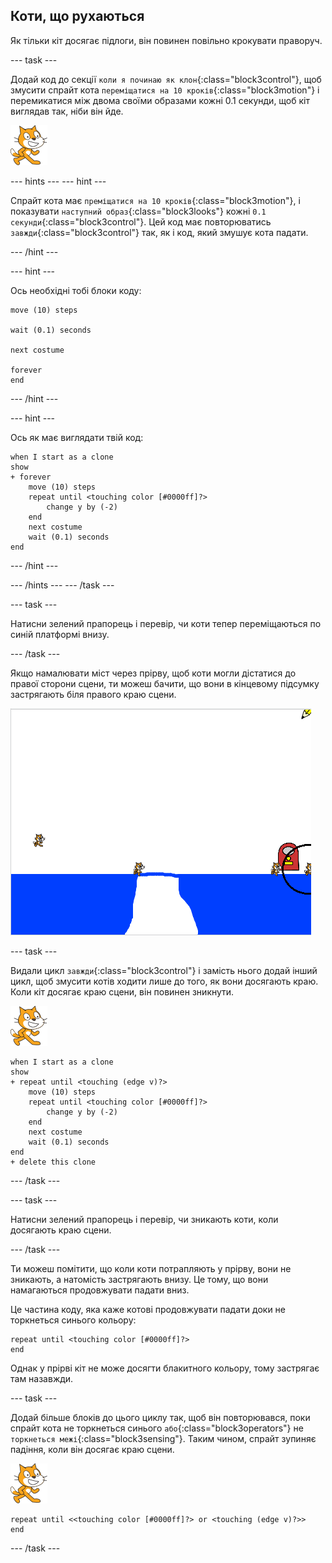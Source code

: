 ## Коти, що рухаються

Як тільки кіт досягає підлоги, він повинен повільно крокувати праворуч.

\--- task \---

Додай код до секції `коли я починаю як клон`{:class="block3control"}, щоб змусити спрайт кота `переміщатися на 10 кроків`{:class="block3motion"} і перемикатися між двома своїми образами кожні 0.1 секунди, щоб кіт виглядав так, ніби він йде.

![Спрайт "Кіт"](images/cat-sprite.png)

\--- hints \--- \--- hint \---

Спрайт кота має `преміщатися на 10 кроків`{:class="block3motion"}, і показувати `наступний образ`{:class="block3looks"} кожні `0.1 секунди`{:class="block3control"}. Цей код має повторюватись `завжди`{:class="block3control"} так, як і код, який змушує кота падати.

\--- /hint \---

\--- hint \---

Ось необхідні тобі блоки коду:

```blocks3
move (10) steps

wait (0.1) seconds

next costume

forever
end
```

\--- /hint \---

\--- hint \---

Ось як має виглядати твій код:

```blocks3
when I start as a clone
show
+ forever
    move (10) steps
    repeat until <touching color [#0000ff]?>
        change y by (-2)
    end
    next costume
    wait (0.1) seconds
end
```

\--- /hint \---

\--- /hints \--- \--- /task \---

\--- task \---

Натисни зелений прапорець і перевір, чи коти тепер переміщаються по синій платформі внизу.

\--- /task \---

Якщо намалювати міст через прірву, щоб коти могли дістатися до правої сторони сцени, ти можеш бачити, що вони в кінцевому підсумку застрягають біля правого краю сцени.

![Коти на краю](images/flailing-at-edge.png)

\--- task \---

Видали цикл `завжди`{:class="block3control"} і замість нього додай інший цикл, щоб змусити котів ходити лише до того, як вони досягають краю. Коли кіт досягає краю сцени, він повинен зникнути.

![Спрайт "Кіт"](images/cat-sprite.png)

```blocks3
when I start as a clone
show
+ repeat until <touching (edge v)?>
    move (10) steps
    repeat until <touching color [#0000ff]?>
        change y by (-2)
    end
    next costume
    wait (0.1) seconds
end
+ delete this clone
```

\--- /task \---

\--- task \---

Натисни зелений прапорець і перевір, чи зникають коти, коли досягають краю сцени.

\--- /task \---

Ти можеш помітити, що коли коти потрапляють у прірву, вони не зникають, а натомість застрягають внизу. Це тому, що вони намагаються продовжувати падати вниз.

Це частина коду, яка каже котові продовжувати падати доки не торкнеться синього кольору:

```blocks3
repeat until <touching color [#0000ff]?>
end
```

Однак у прірві кіт не може досягти блакитного кольору, тому застрягає там назавжди.

\--- task \---

Додай більше блоків до цього циклу так, щоб він повторювався, поки спрайт кота не торкнеться синього `або`{:class="block3operators"} не `торкнеться межі`{:class="block3sensing"}. Таким чином, спрайт зупиняє падіння, коли він досягає краю сцени.

![Спрайт "Кіт"](images/cat-sprite.png)

```blocks3
repeat until <<touching color [#0000ff]?> or <touching (edge v)?>>
end
```

\--- /task \---